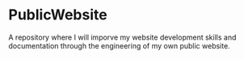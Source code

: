 # PublicWebsite
  A repository where I will imporve my website development skills and documentation through the engineering of my own public website.
